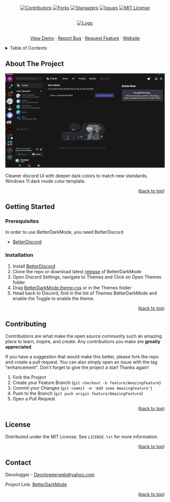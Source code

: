 <div id="top" ></div>
<div align="center">
  
[![Contributors][contributors-shield]][contributors-url]
[![Forks][forks-shield]][forks-url]
[![Stargazers][stars-shield]][stars-url]
[![Issues][issues-shield]][issues-url]
[![MIT License][license-shield]][license-url]

 </div>

<br />
<div align="center">
  <a href="https://github.com/Devologger/BetterDarkMode-Discord-Theme">
    <img src="https://devologger.github.io/betterdarkmode/assets/img/icon.png" alt="Logo" height="50">
  </a>
  <p align="center">
    <br />
    <a href="https://devologger.github.io/betterdarkmode/#preview">View Demo</a>
    ·
    <a href="https://github.com/Devologger/BetterDarkMode-Discord-Theme/issues">Report Bug</a>
    ·
    <a href="https://github.com/Devologger/BetterDarkMode-Discord-Theme/issues">Request Feature</a>
    ·
    <a href="https://devologger.github.io/betterdarkmode/">Website</a>
  </p>
</div>



<!-- TABLE OF CONTENTS -->
<details>
  <summary>Table of Contents</summary>
  <ol>
    <li>
      <a href="#about-the-project">About The Project</a>
    </li>
    <li>
      <a href="#getting-started">Getting Started</a>
      <ul>
        <li><a href="#prerequisites">Prerequisites</a></li>
        <li><a href="#installation">Installation</a></li>
      </ul>
    </li>
    <li><a href="#contributing">Contributing</a></li>
    <li><a href="#license">License</a></li>
    <li><a href="#contact">Contact</a></li>
  </ol>
</details>



<!-- ABOUT THE PROJECT -->
## About The Project

[![BetterDarkMode][product-screenshot]](https://devologger.github.io/betterdarkmode/)

Cleaner discord UI with deeper dark colors to match new standards. Windows 11 dark mode color template. <br>


<p align="right">(<a href="#top">back to top</a>)</p>


<!-- GETTING STARTED -->
## Getting Started

### Prerequisites

In order to use BetterDarkMode, you need BetterDiscord
* [BetterDiscord](https://betterdiscord.app/)

### Installation

1. Install [BetterDiscord](https://betterdiscord.app/)
2. Clone the repo or download latest [release](https://github.com/Devologger/BetterDarkMode-Discord-Theme/releases) of BetterDarkMode
3. Open Discord Settings, navigate to Themes and Click on Open Themes folder
4. Drag [BetterDarkMode.theme.css](https://github.com/Devologger/BetterDarkMode-Discord-Theme/releases/latest/download/BetterDarkMode.theme.css) or in the Themes folder
5. Head back to Discord, find in the list of Themes BetterDarkMode and enable the Toggle to enable the theme.

<p align="right">(<a href="#top">back to top</a>)</p>

<!-- CONTRIBUTING -->
## Contributing

Contributions are what make the open source community such an amazing place to learn, inspire, and create. Any contributions you make are **greatly appreciated**.

If you have a suggestion that would make this better, please fork the repo and create a pull request. You can also simply open an issue with the tag "enhancement".
Don't forget to give the project a star! Thanks again!

1. Fork the Project
2. Create your Feature Branch (`git checkout -b feature/AmazingFeature`)
3. Commit your Changes (`git commit -m 'Add some AmazingFeature'`)
4. Push to the Branch (`git push origin feature/AmazingFeature`)
5. Open a Pull Request

<p align="right">(<a href="#top">back to top</a>)</p>



<!-- LICENSE -->
## License

Distributed under the MIT License. See `LICENSE.txt` for more information.

<p align="right">(<a href="#top">back to top</a>)</p>



<!-- CONTACT -->
## Contact

Devologger - Devologgerweb@yahoo.com

Project Link: [BetterDarkMode](https://github.com/Devologger/BetterDarkMode-Discord-Theme/)

<p align="right">(<a href="#top">back to top</a>)</p>



<!-- MARKDOWN LINKS & IMAGES -->
<!-- https://www.markdownguide.org/basic-syntax/#reference-style-links -->
[contributors-shield]: https://img.shields.io/github/contributors/Devologger/BetterDarkMode-Discord-Theme.svg?style=for-the-badge
[contributors-url]: https://github.com/Devologger/BetterDarkMode-Discord-Theme/graphs/contributors
[forks-shield]: https://img.shields.io/github/forks/Devologger/BetterDarkMode-Discord-Theme.svg?style=for-the-badge
[forks-url]: https://github.com/Devologger/BetterDarkMode-Discord-Theme/network/members
[stars-shield]: https://img.shields.io/github/stars/Devologger/BetterDarkMode-Discord-Theme.svg?style=for-the-badge
[stars-url]: https://github.com/Devologger/BetterDarkMode-Discord-Theme/stargazers
[issues-shield]: https://img.shields.io/github/issues/Devologger/BetterDarkMode-Discord-Theme.svg?style=for-the-badge
[issues-url]: https://github.com/Devologger/BetterDarkMode-Discord-Theme/issues
[license-shield]: https://img.shields.io/github/license/Devologger/BetterDarkMode-Discord-Theme.svg?style=for-the-badge
[license-url]: https://github.com/Devologger/BetterDarkMode-Discord-Theme/blob/master/LICENSE.txt
[product-screenshot]: preview/preview.png

